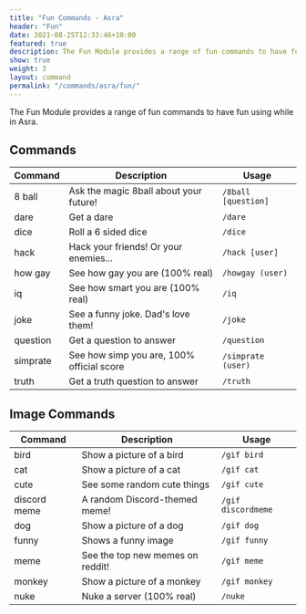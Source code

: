 ```yaml
---
title: "Fun Commands - Asra"
header: "Fun"
date: 2021-08-25T12:33:46+10:00
featured: true
description: The Fun Module provides a range of fun commands to have fun using while in Asra.
show: true
weight: 3
layout: command
permalink: "/commands/asra/fun/"
---
```


The Fun Module provides a range of fun commands to have fun using while in Asra.

## Commands

| Command             | Description                                                   | Usage                         |
| ------------------- | ------------------------------------------------------------- | ----------------------------- |
| 8 ball              | Ask the magic 8ball about your future!                        | `/8ball [question]`           |
| dare                | Get a dare                                                    | `/dare`                       |
| dice                | Roll a 6 sided dice                                           | `/dice`                       |
| hack                | Hack your friends! Or your enemies...                         | `/hack [user]`                |
| how gay             | See how gay you are (100% real)                               | `/howgay (user)`              |
| iq                  | See how smart you are (100% real)                             | `/iq`                         |
| joke                | See a funny joke. Dad's love them!                            | `/joke`                       |
| question            | Get a question to answer                                      | `/question`                   |
| simprate            | See how simp you are, 100% official score                     | `/simprate (user)`            |
| truth               | Get a truth question to answer                                | `/truth`                      |


## Image Commands

| Command             | Description                                                   | Usage                        |
| ------------------- | ------------------------------------------------------------- | ---------------------------- |
| bird                | Show a picture of a bird                                      | `/gif bird`                  |
| cat                 | Show a picture of a cat                                       | `/gif cat`                   |
| cute                | See some random cute things                                   | `/gif cute`                  |
| discord meme        | A random Discord-themed meme!                                 | `/gif discordmeme`           |
| dog                 | Show a picture of a dog                                       | `/gif dog`                   |
| funny               | Shows a funny image                                           | `/gif funny`                 |
| meme                | See the top new memes on reddit!                              | `/gif meme`                  |
| monkey              | Show a picture of a monkey                                    | `/gif monkey`                |
| nuke                | Nuke a server (100% real)                                     | `/nuke`                      |
